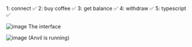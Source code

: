 1: connect ✅
2: buy coffee ✅
3: get balance ✅
4: withdraw ✅
5: typescript ✅

![image](https://github.com/user-attachments/assets/b35f273b-b55a-4916-9f29-f9c3e8b7384e)
The interface 

![image](https://github.com/user-attachments/assets/014875b0-d7c8-4fff-91b6-b6f467c9e047) (Anvil is running)

